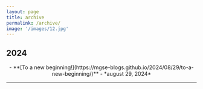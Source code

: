 ```yaml
---
layout: page
title: archive
permalink: /archive/
image: '/images/12.jpg'
---
```

## 2024

<div style="text-align: center;">
- **[To a new beginning!](https://mgse-blogs.github.io/2024/08/29/to-a-new-beginning/)** - *august 29, 2024*
</div>
  
<hr>
